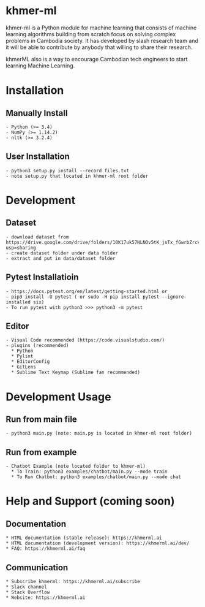 khmer-ml
============

khmer-ml is a Python module for machine learning that consists of machine learning algorithms building from scratch focus on solving
complex problems in Cambodia society. It has developed by slash research team and it will be able to contribute by anybody
that willing to share their research.

khmerML also is a way to encourage Cambodian tech engineers to start learning Machine Learning.


Installation
============

Manually Install
----------------
~~~~~~~~~~~~~~~~~
- Python (>= 3.4)
- NumPy (>= 1.14.2)
- nltk (>= 3.2.4)
~~~~~~~~~~~~~~~~~

User Installation
----------------
~~~~~~~~~~~~~~~~~
- python3 setup.py install --record files.txt
- note setup.py that located in khmer-ml root folder
~~~~~~~~~~~~~~~~~


Development
===========

Dataset
-------
~~~~~~~~~~~~~~~~~
- download dataset from https://drive.google.com/drive/folders/10K17uk57NLNOv5tK_jsTx_fGwrbZrcV-?usp=sharing
- create dataset folder under data folder
- extract and put in data/dataset folder
~~~~~~~~~~~~~~~~~

Pytest Installatioin
--------------------
~~~~~~~~~~~~~~~~~
- https://docs.pytest.org/en/latest/getting-started.html or
- pip3 install -U pytest ( or sudo -H pip install pytest --ignore-installed six)
- To run pytest with python3 >>> python3 -m pytest
~~~~~~~~~~~~~~~~~

Editor
--------------
~~~~~~~~~~~~~~~~~
- Visual Code recommended (https://code.visualstudio.com/)
- plugins (recommended)
  * Python
  * Pylint
  * EditorConfig
  * GitLens
  * Sublime Text Keymap (Sublime fan recommended)
~~~~~~~~~~~~~~~~~

Development Usage
===========

Run from main file
------------------
~~~~~~~~~~~~~~~~~
- python3 main.py (note: main.py is located in khmer-ml root folder)
~~~~~~~~~~~~~~~~~

Run from example
----------------
~~~~~~~~~~~~~~~~~
- Chatbot Example (note located folder to khmer-ml)
  * To Train: python3 examples/chatbot/main.py --mode train
  * To Run Chatbot: python3 examples/chatbot/main.py --mode chat
~~~~~~~~~~~~~~~~~

Help and Support (coming soon)
================

Documentation
-------------
~~~~~~~~~~~~~~~~~
* HTML documentation (stable release): https://khmerml.ai
* HTML documentation (development version): https://khmerml.ai/dev/
* FAQ: https://khmerml.ai/faq
~~~~~~~~~~~~~~~~~

Communication
-------------
~~~~~~~~~~~~~~~~~
* Subscribe khmerml: https://khmerml.ai/subscribe
* Slack channel
* Stack Overflow
* Website: https://khmerml.ai
~~~~~~~~~~~~~~~~~

